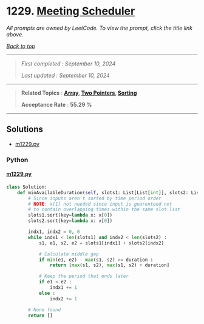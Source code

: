 # 1229. [Meeting Scheduler](<https://leetcode.com/problems/meeting-scheduler>)

*All prompts are owned by LeetCode. To view the prompt, click the title link above.*

*[Back to top](<../README.md>)*

------

> *First completed : September 10, 2024*
>
> *Last updated : September 10, 2024*

------

> **Related Topics** : **[Array](<by_topic/Array.md>), [Two Pointers](<by_topic/Two Pointers.md>), [Sorting](<by_topic/Sorting.md>)**
>
> **Acceptance Rate** : **55.29 %**

------

## Solutions

- [m1229.py](<../my-submissions/m1229.py>)
### Python
#### [m1229.py](<../my-submissions/m1229.py>)
```Python
class Solution:
    def minAvailableDuration(self, slots1: List[List[int]], slots2: List[List[int]], duration: int) -> List[int]:
        # Since inputs aren't sorted by time period order
        # NOTE: x[1] not needed since input is guarenteed not
        # to contain overlapping times within the same slot list
        slots1.sort(key=lambda x: x[0])
        slots2.sort(key=lambda x: x[0])

        indx1, indx2 = 0, 0
        while indx1 < len(slots1) and indx2 < len(slots2) :
            s1, e1, s2, e2 = slots1[indx1] + slots2[indx2]

            # Calculate middle gap
            if min(e1, e2) - max(s1, s2) >= duration :
                return [max(s1, s2), max(s1, s2) + duration]

            # Keep the period that ends later
            if e1 < e2 :
                indx1 += 1
            else :
                indx2 += 1

        # None found
        return []

```

